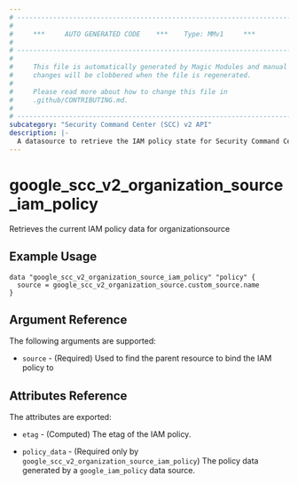 ```yaml
---
# ----------------------------------------------------------------------------
#
#     ***     AUTO GENERATED CODE    ***    Type: MMv1     ***
#
# ----------------------------------------------------------------------------
#
#     This file is automatically generated by Magic Modules and manual
#     changes will be clobbered when the file is regenerated.
#
#     Please read more about how to change this file in
#     .github/CONTRIBUTING.md.
#
# ----------------------------------------------------------------------------
subcategory: "Security Command Center (SCC) v2 API"
description: |-
  A datasource to retrieve the IAM policy state for Security Command Center (SCC) v2 API OrganizationSource
---
```



# google_scc_v2_organization_source_iam_policy

Retrieves the current IAM policy data for organizationsource


## Example Usage


```hcl
data "google_scc_v2_organization_source_iam_policy" "policy" {
  source = google_scc_v2_organization_source.custom_source.name
}
```

## Argument Reference

The following arguments are supported:

* `source` - (Required) Used to find the parent resource to bind the IAM policy to

## Attributes Reference

The attributes are exported:

* `etag` - (Computed) The etag of the IAM policy.

* `policy_data` - (Required only by `google_scc_v2_organization_source_iam_policy`) The policy data generated by
  a `google_iam_policy` data source.
